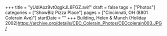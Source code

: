 +++
title = "yUdiAoz9vt0qgkJL6FGZ.avif"
draft = false
tags = ["Photos"]
categories = ["ShowBiz Pizza Place"]
pages = ["Cincinnati, OH (8801 Colerain Ave)"]
startDate = ""
+++
Building, Helen & Munch (Holiday 2002)https://archive.org/details/CEC_Colerain_Photos/CECcolerain003.JPG/

